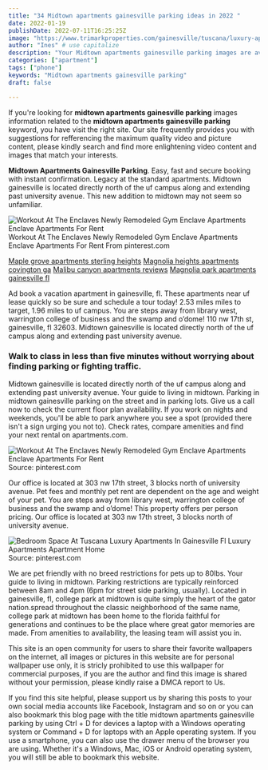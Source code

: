 ```yaml
---
title: "34 Midtown apartments gainesville parking ideas in 2022 "
date: 2022-01-19
publishDate: 2022-07-11T16:25:25Z
image: "https://www.trimarkproperties.com/gainesville/tuscana/luxury-apartments/gallery/tuscana-5br5ba-kitchen1.jpg"
author: "Ines" # use capitalize
description: "Your Midtown apartments gainesville parking images are available. Midtown apartments gainesville parking are a topic that is being searched for and liked by netizens now. You can Download the Midtown apartments gainesville parking files here. Find and Download all free photos and vectors."
categories: ["apartment"]
tags: ["phone"]
keywords: "Midtown apartments gainesville parking"
draft: false

---
```


If you're looking for **midtown apartments gainesville parking** images information related to the **midtown apartments gainesville parking** keyword, you have visit the right  site.  Our site frequently  provides you with  suggestions  for refferencing  the maximum  quality video and picture  content, please kindly search and find more enlightening video content and images  that match your interests.

**Midtown Apartments Gainesville Parking**. Easy, fast and secure booking with instant confirmation. Legacy at the standard apartments. Midtown gainesville is located directly north of the uf campus along and extending past university avenue. This new addition to midtown may not seem so unfamiliar.

![Workout At The Enclaves Newly Remodeled Gym Enclave Apartments Enclave Apartments For Rent](https://i.pinimg.com/originals/c4/cd/4a/c4cd4aff94c8b85586bc81ad48b2b43d.jpg "Workout At The Enclaves Newly Remodeled Gym Enclave Apartments Enclave Apartments For Rent")
Workout At The Enclaves Newly Remodeled Gym Enclave Apartments Enclave Apartments For Rent From pinterest.com

[Maple grove apartments sterling heights](/maple-grove-apartments-sterling-heights/)
[Magnolia heights apartments covington ga](/magnolia-heights-apartments-covington-ga/)
[Malibu canyon apartments reviews](/malibu-canyon-apartments-reviews/)
[Magnolia park apartments gainesville fl](/magnolia-park-apartments-gainesville-fl/)

Ad book a vacation apartment in gainesville, fl. These apartments near uf lease quickly so be sure and schedule a tour today! 2.53 miles miles to target, 1.96 miles to uf campus. You are steps away from library west, warrington college of business and the swamp and o’dome! 110 nw 17th st, gainesville, fl 32603. Midtown gainesville is located directly north of the uf campus along and extending past university avenue.

### Walk to class in less than five minutes without worrying about finding parking or fighting traffic.

Midtown gainesville is located directly north of the uf campus along and extending past university avenue. Your guide to living in midtown. Parking in midtown gainesville parking on the street and in parking lots. Give us a call now to check the current floor plan availability. If you work on nights and weekends, you&#039;ll be able to park anywhere you see a spot (provided there isn&#039;t a sign urging you not to). Check rates, compare amenities and find your next rental on apartments.com.


![Workout At The Enclaves Newly Remodeled Gym Enclave Apartments Enclave Apartments For Rent](https://i.pinimg.com/originals/c4/cd/4a/c4cd4aff94c8b85586bc81ad48b2b43d.jpg "Workout At The Enclaves Newly Remodeled Gym Enclave Apartments Enclave Apartments For Rent")
Source: pinterest.com

Our office is located at 303 nw 17th street, 3 blocks north of university avenue. Pet fees and monthly pet rent are dependent on the age and weight of your pet. You are steps away from library west, warrington college of business and the swamp and o’dome! This property offers per person pricing. Our office is located at 303 nw 17th street, 3 blocks north of university avenue.

![Bedroom Space At Tuscana Luxury Apartments In Gainesville Fl Luxury Apartments Apartment Home](https://www.trimarkproperties.com/gainesville/tuscana/luxury-apartments/gallery/tuscana-5br5ba-kitchen1.jpg "Bedroom Space At Tuscana Luxury Apartments In Gainesville Fl Luxury Apartments Apartment Home")
Source: pinterest.com

We are pet friendly with no breed restrictions for pets up to 80lbs. Your guide to living in midtown. Parking restrictions are typically reinforced between 8am and 4pm (6pm for street side parking, usually). Located in gainesville, fl, college park at midtown is quite simply the heart of the gator nation.spread throughout the classic neighborhood of the same name, college park at midtown has been home to the florida faithful for generations and continues to be the place where great gator memories are made. From amenities to availability, the leasing team will assist you in.

This site is an open community for users to share their favorite wallpapers on the internet, all images or pictures in this website are for personal wallpaper use only, it is stricly prohibited to use this wallpaper for commercial purposes, if you are the author and find this image is shared without your permission, please kindly raise a DMCA report to Us.

If you find this site helpful, please support us by sharing this posts to your own social media accounts like Facebook, Instagram and so on or you can also bookmark this blog page with the title midtown apartments gainesville parking by using Ctrl + D for devices a laptop with a Windows operating system or Command + D for laptops with an Apple operating system. If you use a smartphone, you can also use the drawer menu of the browser you are using. Whether it's a Windows, Mac, iOS or Android operating system, you will still be able to bookmark this website.
